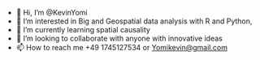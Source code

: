 - 👋 Hi, I’m @KevinYomi
- 👀 I’m interested in Big and Geospatial data analysis with R and Python,
- 🌱 I’m currently learning spatial causality
- 💞️ I’m looking to collaborate with anyone with innovative ideas
- 📫 How to reach me +49 1745127534 or Yomikevin@gmail.com

<!---
Kevin Yomi has a special interest in GIS, Remote Sensing and environemntal science. 
